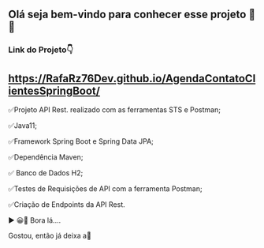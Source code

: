 ## Olá seja bem-vindo para conhecer esse projeto 🙂👏
### Link do Projeto👇
 ## https://RafaRz76Dev.github.io/AgendaContatoClientesSpringBoot/

✅Projeto API Rest. realizado com as ferramentas STS e Postman;

✅Java11;

✅Framework Spring Boot e Spring Data JPA;

✅Dependência Maven;

✅ Banco de Dados H2;

✅Testes de Requisições de API com a ferramenta Postman;

✅Criação de Endpoints da API Rest.

▶ 😀👀 Bora lá....

Gostou, então já deixa a🌟
